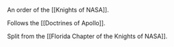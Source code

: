 An order of the [[Knights of NASA]].

Follows the [[Doctrines of Apollo]].

Split from the [[Florida Chapter of the Knights of NASA]].
